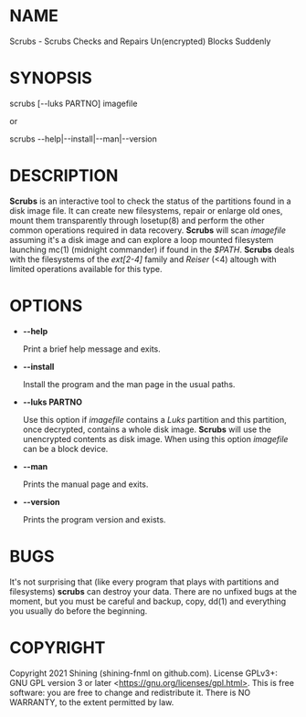 # NAME

Scrubs - Scrubs Checks and Repairs Un(encrypted) Blocks Suddenly

# SYNOPSIS

scrubs \[--luks PARTNO\] imagefile

or

scrubs --help|--install|--man|--version

# DESCRIPTION

**Scrubs** is an interactive tool to check the status of the partitions found in a disk image file.
It can create new filesystems, repair or enlarge old ones, mount them transparently through losetup(8) and perform the other common operations required in data recovery.
**Scrubs** will scan _imagefile_ assuming it's a disk image and can explore a loop mounted filesystem launching mc(1) (midnight commander) if found in the _$PATH_.
**Scrubs** deals with the filesystems of the _ext\[2-4\]_ family and _Reiser_ (<4) altough with limited operations available for this type.

# OPTIONS

- **--help**

    Print a brief help message and exits.

- **--install**

    Install the program and the man page in the usual paths.

- **--luks PARTNO**

    Use this option if _imagefile_ contains a _Luks_ partition and this partition, once decrypted, contains a whole disk image.
    **Scrubs** will use the unencrypted contents as disk image.
    When using this option _imagefile_ can be a block device.

- **--man**

    Prints the manual page and exits.

- **--version**

    Prints the program version and exists.

# BUGS

It's not surprising that (like every program that plays with partitions and filesystems) **scrubs** can destroy your data.
There are no unfixed bugs at the moment, but you must be careful and backup, copy, dd(1) and everything you usually do before the beginning.

# COPYRIGHT

Copyright 2021 Shining (shining-fnml on github.com).
License  GPLv3+:  GNU GPL version 3 or later &lt;https://gnu.org/licenses/gpl.html>.
This  is  free  software:  you  are free to change and redistribute it.
There is NO WARRANTY, to the extent permitted by law.
